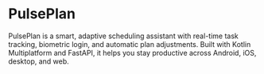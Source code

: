 # PulsePlan
PulsePlan is a smart, adaptive scheduling assistant with real-time task tracking, biometric login, and automatic plan adjustments. Built with Kotlin Multiplatform and FastAPI, it helps you stay productive across Android, iOS, desktop, and web.
